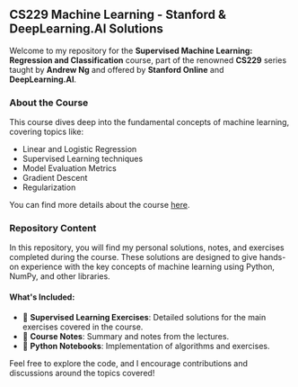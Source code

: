 ## CS229 Machine Learning - Stanford & DeepLearning.AI Solutions

Welcome to my repository for the **Supervised Machine Learning: Regression and Classification** course, part of the renowned **CS229** series taught by **Andrew Ng** and offered by **Stanford Online** and **DeepLearning.AI**.

### About the Course

This course dives deep into the fundamental concepts of machine learning, covering topics like:

- Linear and Logistic Regression
- Supervised Learning techniques
- Model Evaluation Metrics
- Gradient Descent
- Regularization

You can find more details about the course [here](https://www.coursera.org/learn/machine-learning).

### Repository Content

In this repository, you will find my personal solutions, notes, and exercises completed during the course. These solutions are designed to give hands-on experience with the key concepts of machine learning using Python, NumPy, and other libraries.

#### What's Included:

- 📂 **Supervised Learning Exercises**: Detailed solutions for the main exercises covered in the course.
- 📂 **Course Notes**: Summary and notes from the lectures.
- 📂 **Python Notebooks**: Implementation of algorithms and exercises.

Feel free to explore the code, and I encourage contributions and discussions around the topics covered!

